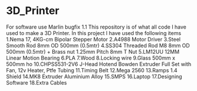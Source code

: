 # 3D_Printer
For software use Marlin bugfix 1.1
This repository is of what all code I have used to make a 3D Printer.
In this project I have used the following items
1.Nema 17, 4KG-cm Bipolar Stepper Motor
2.A4988 Motor Driver
3.Steel Smooth Rod 8mm OD 500mm (0.5mtr)
4.SS304 Threaded Rod M8 8mm OD 500mm (0.5mtr) + Brass nut 1.25mm Pitch 8mm T Nut
5.LM12UU 12MM Linear Motion Bearing
6.PLA
7.Wood
8.Locking wire
9.Glass 500mm x 500mm ho
10.CHPSS531-2V6 J-Head Hotend Bowden Extruder Full Set with Fan, 12v Heater, Ptfe Tubing
11.Timing Belt
12.Mega 2560
13.Ramps 1.4 Shield
14.MK8 Extruder Aluminium Alloy
15.SMPS
16.Laptop
17.Designing Software
18.Extra Cables
